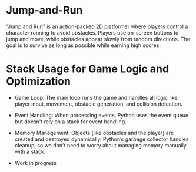 # Jump-and-Run

"Jump and Run" is an action-packed 2D platformer where players control a character running to avoid obstacles. Players use on-screen buttons to jump and move, while obstacles appear slowly from random directions. The goal is to survive as long as possible while earning high scores.



# Stack Usage for Game Logic and Optimization


- Game Loop: The main loop runs the game and handles all logic like player input, movement, obstacle generation, and collision detection.
  
- Event Handling: When processing events, Python uses the event queue but doesn't rely on a stack for event handling.
  
- Memory Management: Objects (like obstacles and the player) are created and destroyed dynamically. Python’s garbage collector handles cleanup, so we don't need to worry about managing memory manually with a stack.


















- Work in progress
